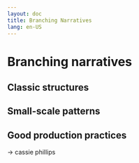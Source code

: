 ```yaml
---
layout: doc
title: Branching Narratives
lang: en-US
---
```


# Branching narratives

## Classic structures

## Small-scale patterns

## Good production practices
-> cassie phillips

##